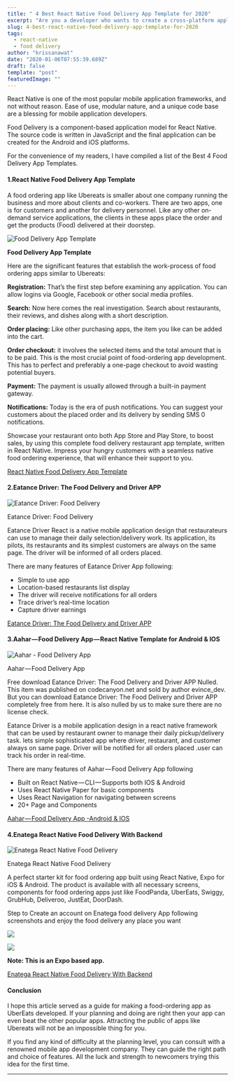 ```yaml
---
title: " 4 Best React Native Food Delivery App Template for 2020"
excerpt: "Are you a developer who wants to create a cross-platform application for WooCommerce store? Or an online seller who wants to launch his application on both iOS and Android?"
slug: 4-best-react-native-food-delivery-app-template-for-2020
tags:
  - react-native
  - food delivery
author: "krissanawat"
date: "2020-01-06T07:55:39.689Z"
draft: false
template: "post"
featuredImage: ""
---
```


React Native is one of the most popular mobile application frameworks, and not without reason. Ease of use, modular nature, and a unique code base are a blessing for mobile application developers.

Food Delivery is a component-based application model for React Native. The source code is written in JavaScript and the final application can be created for the Android and iOS platforms.

For the convenience of my readers, I have compiled a list of the Best 4 Food Delivery App Templates.

#### 1.React Native Food Delivery App Template

A food ordering app like Ubereats is smaller about one company running the business and more about clients and co-workers. There are two apps, one is for customers and another for delivery personnel. Like any other on-demand service applications, the clients in these apps place the order and get the products (Food) delivered at their doorstep.

![Food Delivery App Template](https://cdn-images-1.medium.com/max/608/0*KPDZ6DSaG7MABwvX.jpg)<figcaption><strong>Food Delivery App Template</strong></figcaption>

Here are the significant features that establish the work-process of food ordering apps similar to Ubereats:

**Registration:** That’s the first step before examining any application. You can allow logins via Google, Facebook or other social media profiles.

**Search:** Now here comes the real investigation. Search about restaurants, their reviews, and dishes along with a short description.

**Order placing:** Like other purchasing apps, the item you like can be added into the cart.

**Order checkout:** it involves the selected items and the total amount that is to be paid. This is the most crucial point of food-ordering app development. This has to perfect and preferably a one-page checkout to avoid wasting potential buyers.

**Payment:** The payment is usually allowed through a built-in payment gateway.

**Notifications:** Today is the era of push notifications. You can suggest your customers about the placed order and its delivery by sending SMS 0 notifications.

Showcase your restaurant onto both App Store and Play Store, to boost sales, by using this complete food delivery restaurant app template, written in React Native. Impress your hungry customers with a seamless native food ordering experience, that will enhance their support to you.

[React Native Food Delivery App Template](https://www.instamobile.io/app-templates/food-delivery-restaurant-app-template-react-native/)

#### 2.Eatance Driver: The Food Delivery and Driver APP

![Eatance Driver: Food Delivery](https://cdn-images-1.medium.com/max/564/0*TQMaUnuMpHhJ63YE.jpg)<figcaption>Eatance Driver: Food Delivery</figcaption>

Eatance Driver React is a native mobile application design that restaurateurs can use to manage their daily selection/delivery work. Its application, its pilots, its restaurants and its simplest customers are always on the same page. The driver will be informed of all orders placed.

There are many features of Eatance Driver App following:

- Simple to use app
- Location-based restaurants list display
- The driver will receive notifications for all orders
- Trace driver’s real-time location
- Capture driver earnings

[Eatance Driver: The Food Delivery and Driver APP](https://codecanyon.net/item/eatance-driver-the-food-delivery-and-driver-app/24623948)

#### 3.Aahar — Food Delivery App — React Native Template for Android & IOS

![Aahar - Food Delivery App](https://cdn-images-1.medium.com/max/564/0*LEGv6DQcfRVXArPF.jpg)<figcaption>Aahar — Food Delivery App</figcaption>

Free download Eatance Driver: The Food Delivery and Driver APP Nulled. This item was published on codecanyon.net and sold by author evince_dev. But you can download Eatance Driver: The Food Delivery and Driver APP completely free from here. It is also nulled by us to make sure there are no license check.

Eatance Driver is a mobile application design in a react native framework that can be used by restaurant owner to manage their daily pickup/delivery task. lets simple sophisticated app where driver, restaurant, and customer always on same page. Driver will be notified for all orders placed .user can track his order in real-time.

There are many features of Aahar — Food Delivery App following

- Built on React Native — CLI — Supports both IOS & Android
- Uses React Native Paper for basic components
- Uses React Navigation for navigating between screens
- 20+ Page and Components

[Aahar — Food Delivery App -Android & IOS](https://codecanyon.net/item/aahar-food-delivery-app-react-native-template-for-android-ios/25753655)

#### 4.Enatega React Native Food Delivery With Backend

![Enatega React Native Food Delivery](https://cdn-images-1.medium.com/max/1024/0*1sokOfGSUt3F1kD_.png)<figcaption>Enatega React Native Food Delivery</figcaption>

A perfect starter kit for food ordering app built using React Native, Expo for iOS & Android. The product is available with all necessary screens, components for food ordering apps just like FoodPanda, UberEats, Swiggy, GrubHub, Deliveroo, JustEat, DoorDash.

Step to Create an account on Enatega food delivery App following screenshots and enjoy the food delivery any place you want

![](https://cdn-images-1.medium.com/max/820/0*WvAeTi89aaHf--vn.png)

![](https://cdn-images-1.medium.com/max/820/0*bl5KfJqtw-8ll1GT.png)

**Note: This is an Expo based app.**

[Enatega React Native Food Delivery With Backend](https://market.nativebase.io/view/react-native-food-delivery-backend-app)

#### Conclusion

I hope this article served as a guide for making a food-ordering app as UberEats developed. If your planning and doing are right then your app can even beat the other popular apps. Attracting the public of apps like Ubereats will not be an impossible thing for you.

If you find any kind of difficulty at the planning level, you can consult with a renowned mobile app development company. They can guide the right path and choice of features. All the luck and strength to newcomers trying this idea for the first time.

---

